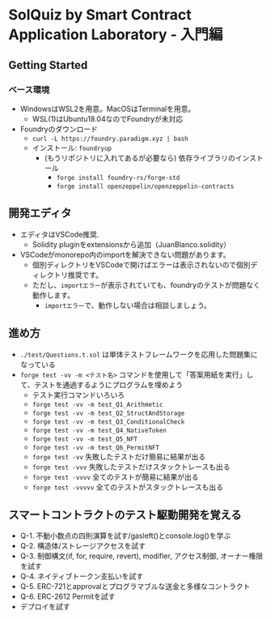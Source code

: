 # SolQuiz by Smart Contract Application Laboratory - 入門編

## Getting Started

### ベース環境
- WindowsはWSL2を用意。MacOSはTerminalを用意。
  - WSL(1)はUbuntu18.04なのでFoundryが未対応
- Foundryのダウンロード
  - `curl -L https://foundry.paradigm.xyz | bash`
  - インストール: `foundryup`
    - (もうリポジトリに入れてあるが必要なら) 依存ライブラリのインストール
      - `forge install foundry-rs/forge-std`
      - `forge install openzeppelin/openzeppelin-contracts`

## 開発エディタ
- エディタはVSCode推奨.
  - Solidity pluginをextensionsから追加（JuanBlanco.solidity）
 - VSCodeがmonorepo内のimportを解決できない問題があります。
   - 個別ディレクトリをVSCodeで開けばエラーは表示されないので個別ディレクトリ推奨です。
   - ただし、`importエラー`が表示されていても、foundryのテストが問題なく動作します。
     - `importエラー`で、動作しない場合は相談しましょう。

## 進め方
- `./test/Questions.t.sol` は単体テストフレームワークを応用した問題集になっている
- `forge test -vv -m <テスト名>` コマンドを使用して「答案用紙を実行」して、テストを通過するようにプログラムを埋めよう
  - テスト実行コマンドいろいろ
  - `forge test -vv -m test_Q1_Arithmetic`
  - `forge test -vv -m test_Q2_StructAndStorage`
  - `forge test -vv -m test_Q3_ConditionalCheck`
  - `forge test -vv -m test_Q4_NativeToken`
  - `forge test -vv -m test_Q5_NFT`
  - `forge test -vv -m test_Q6_PermitNFT`
  - `forge test -vv` 失敗したテストだけ簡易に結果が出る
  - `forge test -vvv` 失敗したテストだけスタックトレースも出る
  - `forge test -vvvv` 全てのテストが簡易に結果が出る
  - `forge test -vvvvv` 全てのテストがスタックトレースも出る

## スマートコントラクトのテスト駆動開発を覚える
- Q-1.
  不動小数点の四則演算を試す/gasleft()とconsole.log()を学ぶ
- Q-2.
  構造体/ストレージアクセスを試す
- Q-3.
  制御構文(if, for, require, revert), modifier, アクセス制御, オーナー権限を試す
- Q-4.
  ネイティブトークン支払いを試す
- Q-5.
  ERC-721とapprovalとプログラマブルな送金と多様なコントラクト
- Q-6.
  ERC-2612 Permitを試す
- デプロイを試す
